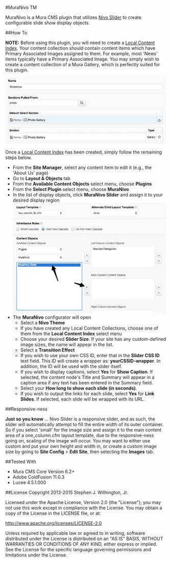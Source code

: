 #MuraNivo TM

MuraNivo is a Mura CMS plugin that utilizes [Nivo Slider](http://nivo.dev7studios.com/) to create configurable slide show display objects.

##How To

**NOTE:** Before using this plugin, you will need to create a [Local Content Index](http://docs.getmura.com/v6/content-managers/building-the-home-page/content-collections/local-content-indexes/). Your content collection should contain content items which have Primary Associated Images assigned to them. For example, most 'News' items typically have a Primary Associated Image. You may simply wish to create a content collection of a Mura Gallery, which is perfectly suited for this plugin.

![Example Local Content Index](assets/images/muranivo-1.png)

Once a [Local Content Index](http://docs.getmura.com/v6/content-managers/building-the-home-page/content-collections/local-content-indexes/) has been created, simply follow the remaining steps below.

* From the **Site Manager**, select any content item to edit it (e.g., the 'About Us' page)
* Go to **Layout & Objects** tab
* From the **Available Content Objects** select menu, choose **Plugins**
* From the **Select Plugin** select menu, choose **MuraNivo**
* In the list of display objects, click **MuraNivo Slider** and assign it to your desired display region
  ![Example Layout and Objects tab](assets/images/muranivo-2.png)
* The **MuraNivo** configurator will open
	* Select a **Nivo Theme**
	* If you have created any Local Content Collections, choose one of them from the **Local Content Index** select menu
	* Choose your desired **Slider Size**. If your site has any custom-defined image sizes, the name will appear in the list.
	* Select a **Transition Effect**
	* If you wish to use your own CSS ID, enter that in the **Slider CSS ID** text field. This ID will create a wrapper as: **yourCSSID-wrapper**. In addition, the ID will be used with the slider itself.
	* If you wish to display captions, select **Yes** for **Show Caption**. If selected, the content node's Title and Summary will appear in a caption area if any text has been entered in the Summary field.
	* Select your **How long to show each slide (in seconds)**.
	* If you wish to output the links for each slide, select **Yes** for **Link Slides**. If selected, each slide will be wrapped with its URL.


##Responsive-ness

**Just so you know** ... Nivo Slider is a responsive slider, and as such, the slider will automatically attempt to fill the entire width of its outer container. So if you select 'small' for the image size and assign it to the main content area of a one_column.cfm layout template, due to the responsive-ness going on, scaling of the image will occur. You may want to either use custom and put your own height and width in, or create a custom image size by going to **Site Config** > **Edit Site**, then selecting the **Images** tab.


##Tested With

* Mura CMS Core Version 6.2+
* Adobe ColdFusion 11.0.3
* Lucee 4.5.1.000


##License
Copyright 2013-2015 Stephen J. Withington, Jr.

Licensed under the Apache License, Version 2.0 (the "License"); you may not use this work except in compliance with the License. You may obtain a copy of the License in the LICENSE file, or at:

http://www.apache.org/licenses/LICENSE-2.0

Unless required by applicable law or agreed to in writing, software distributed under the License is distributed on an "AS IS" BASIS, WITHOUT WARRANTIES OR CONDITIONS OF ANY KIND, either express or implied. See the License for the specific language governing permissions and limitations under the License.